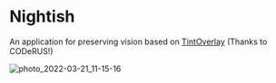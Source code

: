 # Nightish
An application for preserving vision based on <a href="https://github.com/CODeRUS/harbour-tint-overlay">TintOverlay</a> (Thanks to CODeRUS!)

![photo_2022-03-21_11-15-16](https://user-images.githubusercontent.com/4253881/159546103-96b4205f-af5c-4171-a174-870402b5e673.jpg)
